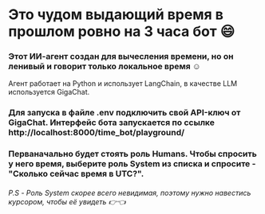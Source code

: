 # Это чудом выдающий время в прошлом ровно на 3 часа бот :smile:
### Этот ИИ-агент создан для вычесления времени, но он ленивый и говорит только локальное время :relaxed:
Агент работает на Python и использует LangChain, в качестве LLM используется GigaChat. 

### Для запуска в файле .env подключить свой API-ключ от GigaChat. Интерфейс бота запускается по ссылке http://localhost:8000/time_bot/playground/
### Перваначально будет стоять роль Humans. Чтобы спросить у него время, выберите роль System из списка и спросите - "Сколько сейчас время в UTC?". 
###### P.S - Роль System скорее всего невидимая, поэтому нужно навестись курсором, чтобы её увидеть  :point_right::point_left:
 
